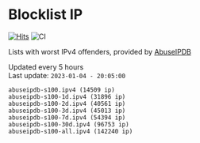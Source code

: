 # Blocklist IP

[![Hits](https://hits.seeyoufarm.com/api/count/incr/badge.svg?url=https%3A%2F%2Fgithub.com%2Fborestad%2Fblocklist-ip%2F&count_bg=%2379C83D&title_bg=%23555555&icon=&icon_color=%23E7E7E7&title=hits&edge_flat=false)](https://hits.seeyoufarm.com)  ![CI](https://img.shields.io/github/workflow/status/borestad/blocklist-ip/CI?style=flat-square)

Lists with worst IPv4 offenders, provided by [AbuseIPDB](https://www.abuseipdb.com/)

<!-- FOOTER-PLACEHOLDER -->
Updated every 5 hours<br>
Last update: `2023-01-04 - 20:05:00`
```
abuseipdb-s100.ipv4 (14509 ip)
abuseipdb-s100-1d.ipv4 (31896 ip)
abuseipdb-s100-2d.ipv4 (40561 ip)
abuseipdb-s100-3d.ipv4 (45013 ip)
abuseipdb-s100-7d.ipv4 (54394 ip)
abuseipdb-s100-30d.ipv4 (96753 ip)
abuseipdb-s100-all.ipv4 (142240 ip)
```
